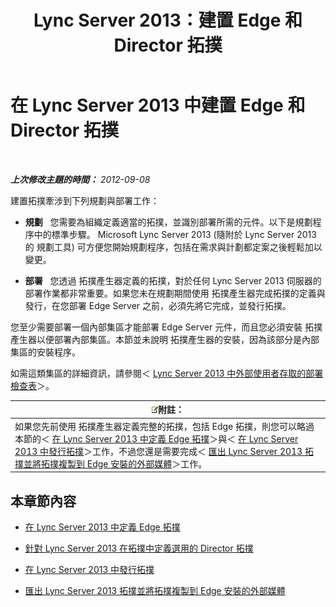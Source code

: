 ﻿---
title: Lync Server 2013：建置 Edge 和 Director 拓撲
TOCTitle: 建置 Edge 和 Director 拓撲
ms:assetid: 11e5759e-d69f-4c39-8994-f467c279c558
ms:mtpsurl: https://technet.microsoft.com/zh-tw/library/Gg398202(v=OCS.15)
ms:contentKeyID: 49290138
ms.date: 08/10/2015
mtps_version: v=OCS.15
ms.translationtype: HT
---

# 在 Lync Server 2013 中建置 Edge 和 Director 拓撲

 

_**上次修改主題的時間：** 2012-09-08_

建置拓撲牽涉到下列規劃與部署工作：

  - **規劃**   您需要為組織定義適當的拓撲，並識別部署所需的元件。以下是規劃程序中的標準步驟。 Microsoft Lync Server 2013 (隨附於 Lync Server 2013 的 規劃工具) 可方便您開始規劃程序，包括在需求與計劃都定案之後輕鬆加以變更。

  - **部署**   您透過 拓撲產生器定義的拓撲，對於任何 Lync Server 2013 伺服器的部署作業都非常重要。如果您未在規劃期間使用 拓撲產生器完成拓撲的定義與發行，在您部署 Edge Server 之前，必須先將它完成，並發行拓撲。

您至少需要部署一個內部集區才能部署 Edge Server 元件，而且您必須安裝 拓撲產生器以便部署內部集區。本節並未說明 拓撲產生器的安裝，因為該部分是內部集區的安裝程序。

如需這類集區的詳細資訊，請參閱＜ [Lync Server 2013 中外部使用者存取的部署檢查表](lync-server-2013-deployment-checklist-for-external-user-access.md)＞。

<table>
<thead>
<tr class="header">
<th><img src="images/Gg398811.note(OCS.15).gif" title="note" alt="note" />附註：</th>
</tr>
</thead>
<tbody>
<tr class="odd">
<td>如果您先前使用 拓撲產生器定義完整的拓撲，包括 Edge 拓撲，則您可以略過本節的＜ <a href="lync-server-2013-define-your-edge-topology.md">在 Lync Server 2013 中定義 Edge 拓撲</a>＞與＜ <a href="lync-server-2013-publish-your-topology.md">在 Lync Server 2013 中發行拓撲</a>＞工作，不過您還是需要完成＜ <a href="lync-server-2013-export-your-topology-and-copy-it-to-external-media-for-edge-installation.md">匯出 Lync Server 2013 拓撲並將拓撲複製到 Edge 安裝的外部媒體</a>＞工作。</td>
</tr>
</tbody>
</table>


## 本章節內容

  - [在 Lync Server 2013 中定義 Edge 拓撲](lync-server-2013-define-your-edge-topology.md)

  - [針對 Lync Server 2013 在拓撲中定義選用的 Director 拓撲](lync-server-2013-define-optional-director-topologies-in-your-topology.md)

  - [在 Lync Server 2013 中發行拓撲](lync-server-2013-publish-your-topology.md)

  - [匯出 Lync Server 2013 拓撲並將拓撲複製到 Edge 安裝的外部媒體](lync-server-2013-export-your-topology-and-copy-it-to-external-media-for-edge-installation.md)

